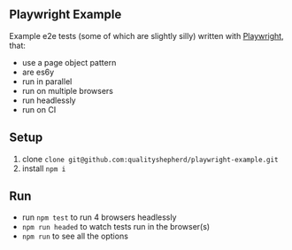 ## Playwright Example
Example e2e tests (some of which are slightly silly) written with [Playwright](https://playwright.dev/), that:
- use a page object pattern
- are es6y
- run in parallel
- run on multiple browsers
- run headlessly
- run on CI

## Setup
1. clone `clone git@github.com:qualityshepherd/playwright-example.git`
2. install `npm i`

## Run
* run `npm test` to run 4 browsers headlessly
* `npm run headed` to watch tests run in the browser(s)
* `npm run` to see all the options
